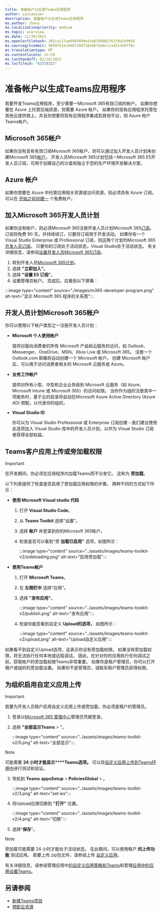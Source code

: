 ```yaml
---
title: 准备帐户以生成Teams应用程序
author: zyxiaoyuer
description: 准备帐户以生成Teams应用程序
ms.author: zhany
ms.localizationpriority: medium
ms.topic: overview
ms.date: 11/29/2021
ms.openlocfilehash: 302cac17ae6905899e43a8768882f61f0a2b9056
ms.sourcegitcommit: 90587b1ec04bf20d716ed6feb8ccca4313e87f8c
ms.translationtype: MT
ms.contentlocale: zh-CN
ms.lasthandoff: 02/10/2022
ms.locfileid: "62518322"
---
```

# <a name="prepare-accounts-to-build-teams-apps"></a>准备帐户以生成Teams应用程序

若要开发Teams应用程序，至少需要一Microsoft 365有效订阅的帐户。 如果你想要在 Azure 上托管后端资源，则需要 Azure 帐户。 如果你的现有应用程序托管在其他云提供商上，并且你想要将现有应用程序集成到其他平台，则 Azure 帐户Teams帐户。

## <a name="microsoft-365-account"></a>Microsoft 365帐户

如果你没有具有有效订阅Microsoft 365帐户，则可以通过加入开发人员计划来创建Microsoft 365[帐户](https://developer.microsoft.com/microsoft-365/dev-program)。 开发人员Microsoft 365计划包括一Microsoft 365 E5开发人员订阅，可用于创建自己的沙盒和独立于您的生产环境开发解决方案。

## <a name="azure-account"></a>Azure 帐户

如果你想要在 Azure 中托管应用相关资源或访问资源，则必须具有 Azure 订阅。 可以在 [开始之前创建一](https://azure.microsoft.com/free/) 个免费帐户。

## <a name="join-microsoft-365-developer-program"></a>加入Microsoft 365开发人员计划 

如果你没有帐户，则必须Microsoft 365注册开发人员计划Microsoft 365[订阅](https://developer.microsoft.com/microsoft-365/dev-program)。 订阅将免费 90 天，并持续续订，只要将订阅用于开发活动。 如果你有一个 Visual Studio Enterprise 或 Professional 订阅，则这两个计划均Microsoft 365[开发人员订阅](https://aka.ms/MyVisualStudioBenefits)。 只要你的订阅处于活动状态，Visual Studio处于活动状态。 有关详细信息，请参阅[设置开发人员Microsoft 365订阅](https://developer.microsoft.com/microsoft-365/dev-program)。

1. 转到开发人员[Microsoft 365计划](https://developer.microsoft.com/microsoft-365/dev-program)。
2. 选择 **"立即加入"**。
3. 选择 **"设置 E5 订阅"**。
4. 设置管理员帐户。 完成后，应看到以下屏幕：

:::image type="content" source="./images/m365-developer-program.png" alt-text="显示 Microsoft 365 程序的关系图":::

## <a name="accounts-for-microsoft-365-developer-program"></a>开发人员计划Microsoft 365帐户

你可以使用以下帐户类型之一注册开发人员计划：

- **Microsoft 个人使用帐户** 

  提供对面向消费者的所有 Microsoft 产品和云服务的访问，如 Outlook、Messenger、OneDrive、MSN、Xbox Live 或 Microsoft 365。 注册一个 Outlook.com 邮箱将自动创建一个 Microsoft 帐户。 创建 Microsoft 帐户后，可以用于访问消费者相关的 Microsoft 云服务或 Azure。

- **业务工作帐户**

  提供对所有小型、中型和企业业务级别 Microsoft 云服务（如 Azure、Microsoft Intune 或 Microsoft 365）的访问权限。 当你作为组织注册其中一项服务时，基于云的目录将自动在Microsoft Azure Active Directory (Azure AD) 预配，以代表你的组织。

- **Visual Studio ID**

  你可以为 Visual Studio Professional 或 Enterprise 订阅创建 - 我们建议使用此选项加入 Visual Studio 库中的开发人员计划，以作为 Visual Studio 订阅者获得全部权益。

## <a name="teams-customer-app-upload-or-sideload-permission"></a>Teams客户应用上传或旁加载权限

> [!IMPORTANT]
> 在开发期间，你必须在应用程序内加载Teams而不分发它。 这称为 **旁加载**。

以下列表提供了检查是否启用了旁加载应用权限的步骤。 两种不同的方式如下所示：

* **使用 Microsoft Visual studio 代码**

    1. 打开 **Visual Studio Code**。
    1. 从 **Teams Toolkit** 选择"设置"。
    1. 选择 **帐户** 并登录到你的Microsoft 365帐户。
    1. 检查是否可以看到"旁 **加载已启用"** 选项，如图所示：

       :::image type="content" source="../assets/images/teams-toolkit-v2/sideloading.png" alt-text="启用旁加载":::

* **使用Teams帐户**

    1. 打开 **Microsoft Teams**。
    2. 在 **左侧栏中** 选择"应用"。
    3. 选择 **"发布应用"**。

       :::image type="content" source="../assets/images/teams-toolkit-v2/publish.png" alt-text="发布应用":::

    4. 检查你能否看到自定义 **Upload的选项，** 如图所示：

       :::image type="content" source="../assets/images/teams-toolkit-v2/upload.png" alt-text="Upload自定义应用":::

如果看不到自定义Upload选项，这表示你没有旁加载权限。 如果没有旁加载权限，将无法执行任何本地或远程调试。 因此，在针对你的应用执行任何调试之前，获取帐户的旁加载权限Teams非常重要。 如果你是租户管理员，你可以打开租户或组织的旁加载设置。 如果你不是管理员，请联系租户管理员获得权限。

## <a name="enable-custom-app-uploading-for-your-organization"></a>为组织启用自定义应用上传

> [!IMPORTANT]
> 若要为开发人员租户启用自定义应用上传或旁加载，你必须是租户的管理员。

1. 登录以[Microsoft 365 管理中心](https://admin.microsoft.com/Adminportal/Home?source=applauncher#/homepage#/)管理员凭据登录。

2. 选择 **"全部显示Teams** > "。

   :::image type="content" source="../assets/images/teams-toolkit-v2/5.png" alt-text="全部显示":::

> [!NOTE]
> 可能需要 **24 小时才能显示****Teams选项。** 可以将[自定义应用上传到Teams环境中](/microsoftteams/upload-custom-apps)进行测试和验证。

3. 导航到 **Teams** **appsSetup** >  **PoliciesGlobal** > 。

   :::image type="content" source="../assets/images/teams-toolkit-v2/3.png" alt-text="set ies":::

4. 将Upload应用切换到 **"打开"** 位置。

   :::image type="content" source="../assets/images/teams-toolkit-v2/4.png" alt-text="切换":::

5. 选择“**保存**”。 

> [!Note]
> 旁加载可能需要 24 小时才能处于活动状态。 在此期间，可以使用租户 **的上传功能** 测试应用。 若要上传.zip包文件，请参阅上传 [自定义应用](/microsoftteams/teams-app-setup-policies)。

有关详细信息，请参阅管理应用中[的自定义应用策略和Teams](/microsoftteams/teams-custom-app-policies-and-settings)和管理[应用中的应用设置Teams](/microsoftteams/teams-app-setup-policies)。

## <a name="see-also"></a>另请参阅

* [新建Teams项目](create-new-project.md)
* [预配云资源](provision.md)
